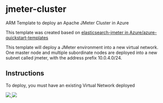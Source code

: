 # jmeter-cluster

ARM Template to deploy an Apache JMeter Cluster in Azure

This template was created based on [elasticsearch-jmeter in Azure/azure-quickstart-templates](https://github.com/Azure/azure-quickstart-templates/tree/master/elasticsearch-jmeter)

This template will deploy a JMeter environment into a new virtual network. One master node and multiple subordinate nodes are deployed into a new subnet called jmeter, with the address prefix 10.0.4.0/24.

## Instructions

To deploy, you must have an existing Virtual Network deployed

<a href="https://portal.azure.com/#create/Microsoft.Template/uri/https%3A%2F%2Fraw.githubusercontent.com%2Froberto-mardeni%2Fjmeter-cluster%2Fmaster%2Fazuredeploy.json" target="_blank">
    <img src="http://azuredeploy.net/deploybutton.png"/>
</a>
<a href="http://armviz.io/#/?load=https%3A%2F%2Fraw.githubusercontent.com%2Froberto-mardeni%2Fjmeter-cluster%2Fmaster%2Fazuredeploy.json" target="_blank">
    <img src="http://armviz.io/visualizebutton.png"/>
</a>
